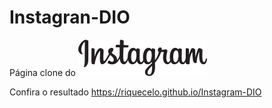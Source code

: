 # Instagran-DIO
 Página clone do ![](https://github.com/Riquecelo/Instagram-DIO/blob/main/img/instagram-logo.png) 
 

 Confira o resultado
  <https://riquecelo.github.io/Instagram-DIO>
  
